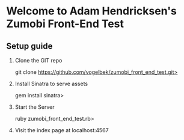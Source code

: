 # Welcome to Adam Hendricksen's Zumobi Front-End Test

## Setup guide

1. Clone the GIT repo

    git clone https://github.com/vogelbek/zumobi_front_end_test.git>

2. Install Sinatra to serve assets

    gem install sinatra>

3. Start the Server

    ruby zumobi_front_end_test.rb>

4. Visit the index page at localhost:4567
